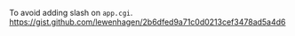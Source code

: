 To avoid adding slash on `app.cgi`.
https://gist.github.com/lewenhagen/2b6dfed9a71c0d0213cef3478ad5a4d6
